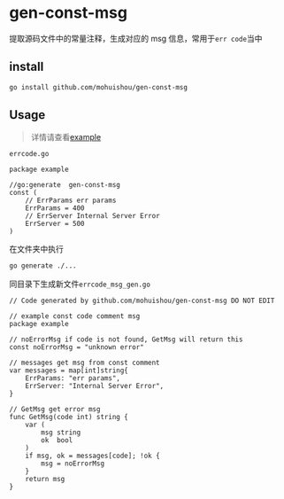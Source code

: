 # gen-const-msg

提取源码文件中的常量注释，生成对应的 msg 信息，常用于`err code`当中

## install

```bash
go install github.com/mohuishou/gen-const-msg
```

## Usage

> 详情请查看[example](./example)

`errcode.go`

```golang
package example

//go:generate  gen-const-msg
const (
    // ErrParams err params
    ErrParams = 400
    // ErrServer Internal Server Error
    ErrServer = 500
)
```

在文件夹中执行

```bash
go generate ./...
```

同目录下生成新文件`errcode_msg_gen.go`

```golang
// Code generated by github.com/mohuishou/gen-const-msg DO NOT EDIT

// example const code comment msg
package example

// noErrorMsg if code is not found, GetMsg will return this
const noErrorMsg = "unknown error"

// messages get msg from const comment
var messages = map[int]string{
	ErrParams: "err params",
	ErrServer: "Internal Server Error",
}

// GetMsg get error msg
func GetMsg(code int) string {
	var (
		msg string
		ok  bool
	)
	if msg, ok = messages[code]; !ok {
		msg = noErrorMsg
	}
	return msg
}

```
